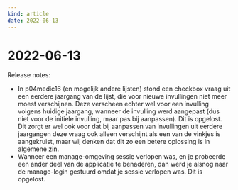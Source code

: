 ```yaml
---
kind: article
date: 2022-06-13
---
```


# 2022-06-13

Release notes:

* In p04medic16 (en mogelijk andere lijsten) stond een checkbox vraag uit een eerdere jaargang van de lijst, die voor nieuwe invullingen niet meer moest verschijnen. Deze verscheen echter wel voor een invulling volgens huidige jaargang, wanneer de invulling werd aangepast (dus niet voor de initiele invulling, maar pas bij aanpassen). Dit is opgelost. Dit zorgt er wel ook voor dat bij aanpassen van invullingen uit eerdere jaargangen deze vraag ook alleen verschijnt als een van de vinkjes is aangekruist, maar wij denken dat dit zo een betere oplossing is in algemene zin.
* Wanneer een manage-omgeving sessie verlopen was, en je probeerde een ander deel van de applicatie te benaderen, dan werd je alsnog naar de manage-login gestuurd omdat je sessie verlopen was. Dit is opgelost.
